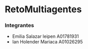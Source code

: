 # RetoMultiagentes

### Integrantes
- Emilia Salazar leipen A01781931
- Ian Holender Mariaca A01026295
